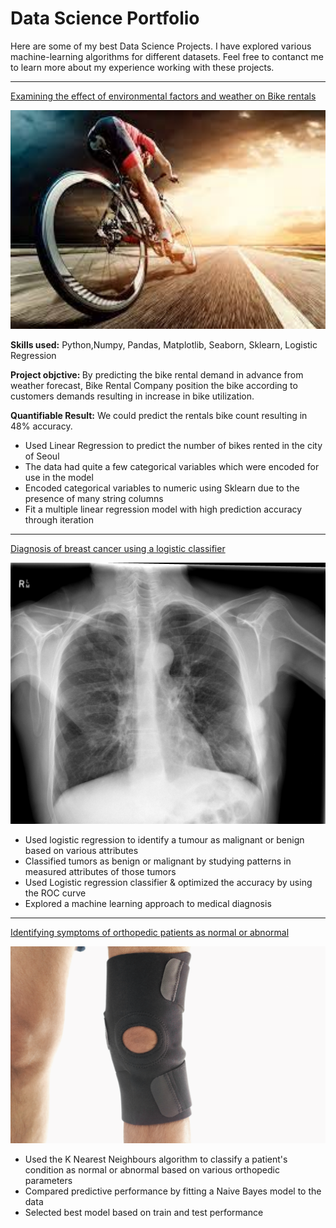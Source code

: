 # Data Science Portfolio

Here are some of my best Data Science Projects. I have explored various machine-learning algorithms for different datasets. Feel free to contanct me to learn more about my experience working with these projects.

***

[Examining the effect of environmental factors and weather on Bike rentals](https://github.com/emani27/Emani_DataScience/blob/master/Linear_Regression%20Project.ipynb)

<img src="images/seoul-bikes.jpeg?raw=true" style=" height: 350px; width: 772px;"/>

<b>Skills used:</b> Python,Numpy, Pandas, Matplotlib, Seaborn, Sklearn, Logistic Regression

<b>Project objctive: </b> By predicting the bike rental demand in advance from weather forecast, Bike Rental Company position the bike according to customers demands resulting in increase in bike utilization.

<b>Quantifiable Result:</b> We could predict the rentals bike count resulting in 48% accuracy.

   - Used Linear Regression to predict the number of bikes rented in the city of Seoul
   - The data had quite a few categorical variables which were encoded for use in the model
   - Encoded categorical variables to numeric using Sklearn due to the presence of many string columns
   - Fit a multiple linear regression model with high prediction accuracy through iteration

***

[Diagnosis of breast cancer using a logistic classifier](https://github.com/emani27/Emani_DataScience/blob/master/Logistic%20Regression%20Project.ipynb)

<img src="images/breast-cancer.jpeg?raw=true"/>

- Used logistic regression to identify a tumour as malignant or benign based on various attributes
- Classified tumors as benign or malignant by studying patterns in measured attributes of those tumors
- Used Logistic regression classifier & optimized the accuracy by using the ROC curve
- Explored a machine learning approach to medical diagnosis

***

[Identifying symptoms of orthopedic patients as normal or abnormal](/sample_page)

<img src="images/knee-brace-ortho.png?raw=true"/>

- Used the K Nearest Neighbours algorithm to classify a patient's condition as normal or abnormal based on various orthopedic parameters
- Compared predictive performance by fitting a Naive Bayes model to the data
- Selected best model based on train and test performance
